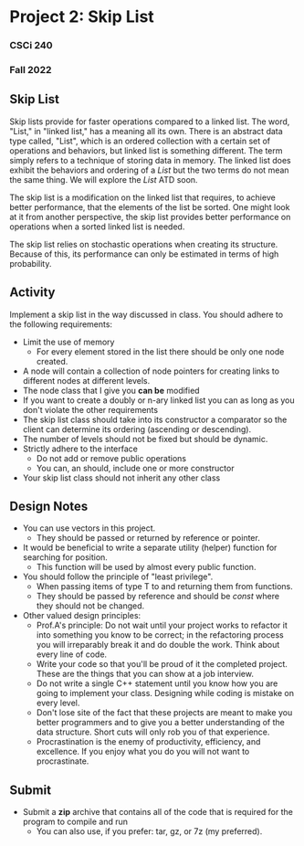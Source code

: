 # Project 2: Skip List
### CSCi 240
### Fall 2022

## Skip List
Skip lists provide for faster operations compared to a linked list. The word, "List," in "linked list," has a meaning all its own. There is an abstract data type called, "List", which is an ordered collection with a certain set of operations and behaviors, but linked list is something different. The term simply refers to a technique of storing data in memory. The linked list does exhibit the behaviors and ordering of a *List* but the two terms do not mean the same thing. We will explore the *List* ATD soon.

The skip list is a modification on the linked list that requires, to achieve better performance, that the elements of the list be sorted. One might look at it from another perspective, the skip list provides better performance on operations when a sorted linked list is needed.

The skip list relies on stochastic operations when creating its structure. Because of this, its performance can only be estimated in terms of high probability. 

## Activity
Implement a skip list in the way discussed in class. 
You should adhere to the following requirements:
- Limit the use of memory
	- For every element stored in the list there should be only one node created.
- A node will contain a collection of node pointers for creating links to different nodes at different levels. 
- The node class that I give you **can be** modified
- If you want to create a doubly or n-ary linked list you can as long as you don't violate the other requirements
- The skip list class should take into its constructor a comparator so the client can determine its ordering (ascending or descending).
- The number of levels should not be fixed but should be dynamic.
- Strictly adhere to the interface
	- Do not add or remove public operations
	- You can, an should, include one or more constructor
- Your skip list class should not inherit any other class

## Design Notes
- You can use vectors in this project. 
	- They should be passed or returned by reference or pointer.
- It would be beneficial to write a separate utility (helper) function for searching for position. 
	- This function will be used by almost every public function.
- You should follow the principle of "least privilege". 
	- When passing items of type T to and returning them from functions.
	- They should be passed by reference and should be *const* where they should not be changed.
- Other valued design principles:
	- Prof.A's principle: Do not wait until your project works to refactor it into something you know to be correct; in the refactoring process you will irreparably break it and do double the work. Think about every line of code.
	- Write your code so that you'll be proud of it the completed project. These are the things that you can show at a job interview. 
	- Do not write a single C++ statement until you know how you are going to implement your class. Designing while coding is mistake on every level.
	- Don't lose site of the fact that these projects are meant to make you better programmers and to give you a better understanding of the data structure. Short cuts will only rob you of that experience.
	- Procrastination is the enemy of productivity, efficiency, and excellence. If you enjoy what you do you will not want to procrastinate.

## Submit 
- Submit a **zip** archive that contains all of the code that is required for the program to compile and run
	- You can also use, if you prefer: tar, gz, or 7z (my preferred). 